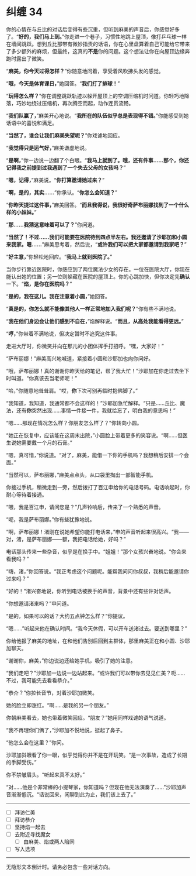 # 纠缠 34

你的心情在与丘比的对话后变得有些沉重，但听到麻美的声音后，你感觉好多了。“**好的，我们马上到。**”你走进一个巷子，习惯性地跳上屋顶，像打乒乓球一样在墙间跳跃。想到丘比那带有微妙指责的话语，你在心里盘算着自己可能给它带来了多少额外的麻烦，但最终，这真的**不是**你的问题。这个想法让你在向屋顶边缘奔跑时露出了微笑。

“**麻美，你今天过得怎样？**”你随意地问着，享受着风吹拂头发的感觉。

“**哦，今天是体育课日，**”她回答。“**我们打了排球！**”

“**玩得怎么样？**”你在调整跳跃轨迹以躲开屋顶上的空调压缩机时问道。你轻巧地降落，巧妙地绕过压缩机，再次腾空而起，动作连贯流畅。

“**我们队赢了，**”麻美开心地说。“**我所在的队伍似乎总是表现得不错。**”你能感受到她话语中的喜悦和满足。

“**当然了，谁会让我们麻美失望呢？**”你戏谑地回应。

“**我觉得只是运气好，**”麻美谦虚地说。

“**是啊，**”你一边说一边翻了个白眼。“**我马上就到了。哦，还有件事……那个，你还记得我之前提到过我遇到了一个失去父母的女孩吗？**”

“**嗯，记得，**”麻美说。“**你打算邀请她过来？**”

“**啊，是的，其实……**”你承认。“**你怎么会知道？**”

“**你昨天提过这件事，**”麻美回答。“**而且我得说，我很好奇萨布丽娜找到了一个什么样的小妹妹。**”

“**那……我猜这意味着可以了？**”你问道。

“**当然了！不过……我们可能要在医院待到四点半左右。我还邀请了沙耶加和小圆来我家。嗯……**”麻美思考着，然后说，“**或许我们可以把大家都邀请到我家吧？**”

“**好主意，**”你轻松地回应。“**我马上就到医院了。**”

当你步行靠近医院时，你感应到了两位魔法少女的存在。一位在医院大厅，你现在能认出她的位置；另一位则躲藏在医院的屋顶上。你的心跳加快，但你决定先**确认**一下。“**焰，是你在医院吗？**”

“**是的，我在这儿。我在注意着小圆，**”她回答。

“**真是的，你怎么就不能像其他人一样正常地加入我们呢？**”你有些不满地说。

“**我在他们身边会让他们感到不自在，**”焰解释说。“**而且，从高处我能看得更远。**”

“**哼，**”你带着不满地说，但决定暂时不追究这件事。

走进大厅时，你微笑并向在那儿的小团体挥手打招呼。“嘿，大家好！”

“萨布丽娜！”麻美高兴地喊道，紧接着小圆和沙耶加也向你问好。

“哦，萨布丽娜！真的谢谢你昨天给的笔记，帮了我大忙！”沙耶加在你走过去坐下时叫道。“你真该去当老师呢！”

“哈，”你随意地耸耸肩。“哎，**你**下次可别再临时抱佛脚了。”

“我知道，我知道，我通常都不会这样的！”沙耶加急忙解释。“只是……丘比、魔法，还有**你**突然出现……事情一件接一件，我就给忘了，明白我的意思吗！”

“嗯……那现在情况怎么样？你朋友怎么样了？”你转向小圆。

“她正在恢复中，应该能在这周末出院，”小圆脸上带着更多的笑容说。“啊……但医生说她需要戴一个月的石膏。”

“嗯，真可惜，”你说道。“对了，麻美，能借一下你的手机吗？我想稍后安排一个会面。”

“当然可以，萨布丽娜，”麻美点点头，从口袋里掏出一部智能手机。

你接过手机，稍微走到一旁，然后拨打了百江申给你的电话号码。电话响起时，你耐心等待着接通。

“喂，我是百江申，请问您是？”几声铃响后，传来了一个熟悉的声音。

“呃，我是萨布丽娜。”你有些犹豫地说。

“啊，萨布丽娜！渚刚在说她希望你能打电话来，”申的声音听起来很高兴。“我——对，渚，是萨布丽娜——额，我把电话给她，好吗？”

电话那头传来一些杂音，似乎是在换手中。“姐姐！”那个女孩兴奋地说。“你会来看我吗？”

“嗨，渚，”你回答说。“我正考虑这个问题呢。能帮我问问你叔叔，我稍后能邀请你过来吗？”

“好的！”渚兴奋地说，你听到电话被换手的声音，背景中还有些许对话声。

“你想邀请渚来吗？”申问道。

“是的，如果可以的话？大约五点钟怎么样？”你提议。

“嗯……”听起来他在确认时间。“我今天休假，可以开车送渚过去。要送到哪里？”

你给他报了麻美的地址，在和他们告别后回到主群体，那里麻美正在和小圆、沙耶加聊天。

“谢谢你，麻美，”你边说边还给她手机，吸引了她的注意。

“我们走吧？”沙耶加一边说一边站起来。“或许我们可以带你去见见仁美？呃……不过，我可能先去看看恭介。”

“恭介？”你拉长音节，对着沙耶加微笑。

她的脸立即涨红。“啊……是我的另一个朋友。”

你朝麻美看去，她也带着微笑回应。“朋友？”她用同样戏谑的语气说道。

“我不再理你们俩了，”沙耶加不悦地说，挺起了鼻子。

“他怎么会在这里？”你问。

沙耶加斜眼看了你一眼，似乎觉得你并不是在开玩笑。“是一次事故，造成了长期的手脚受伤。”

你不禁皱眉头。“听起来真不太好。”

“对……他是个非常棒的小提琴家，你知道吗？但现在他无法演奏了……”沙耶加声音渐渐低沉。“话说回来，闲聊到此为止，我们该上去了。”

---

- [ ] 拜访仁美
- [ ] 拜访恭介
- [ ] 坚持焰一起去
- [ ] 去附近寻找魔女
  - [ ] 由麻美、焰或两人陪同
- [ ] 写入选项

---

无隐形文本倒计时。请务必包含一些对话方向。
